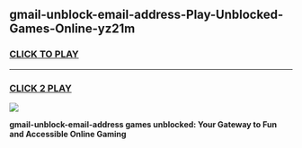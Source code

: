 
## gmail-unblock-email-address-Play-Unblocked-Games-Online-yz21m
<h3>
<a href="https://premium76.site?title=gmail-unblock-email-address&ref=25A">CLICK TO PLAY</a></h3>
<hr>

<h3>
<a href="https://premium76.site?title=gmail-unblock-email-address&ref=25A">CLICK 2 PLAY</a>
  
</h3>

<a href="https://premium76.site?title=gmail-unblock-email-address&ref=25A"><img src="https://clearcache.store/games.png"></a>


**gmail-unblock-email-address games unblocked: Your Gateway to Fun and Accessible Online Gaming**
